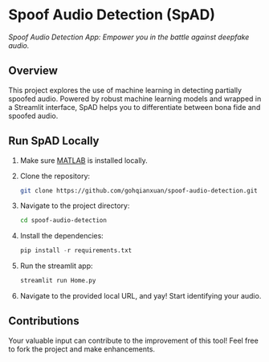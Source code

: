 # Spoof Audio Detection (SpAD)

_Spoof Audio Detection App: Empower you in the battle against deepfake audio._ 

## Overview

This project explores the use of machine learning in detecting partially spoofed audio. Powered by robust machine learning models and wrapped in a Streamlit interface, SpAD helps you to differentiate between bona fide and spoofed audio.

## Run SpAD Locally

1. Make sure [MATLAB](https://www.mathworks.com/help/install/install-products.html) is installed locally.
   
2. Clone the repository:

   ```bash
   git clone https://github.com/gohqianxuan/spoof-audio-detection.git
   ```

3. Navigate to the project directory:

   ```bash
   cd spoof-audio-detection
   ```

4. Install the dependencies:

   ```python
   pip install -r requirements.txt
   ```

5. Run the streamlit app:

   ```python
   streamlit run Home.py
   ```

6. Navigate to the provided local URL, and yay! Start identifying your audio.

## Contributions

Your valuable input can contribute to the improvement of this tool! Feel free to fork the project and make enhancements.
